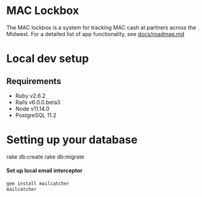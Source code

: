 # MAC Lockbox

The MAC lockbox is a system for tracking MAC cash at partners across the Midwest. For a detailed list of app functionality, see [docs/roadmap.md](https://github.com/MidwestAccessCoalition/lockbox_rails/blob/master/docs/roadmap.md)

# Local dev setup

## Requirements

- Ruby v2.6.2
- Rails v6.0.0.beta3
- Node v11.14.0
- PostgreSQL 11.2

# Setting up your database

rake db:create
rake db:migrate

#### Set up local email interceptor

```sh
gem install mailcatcher
mailcatcher
```
